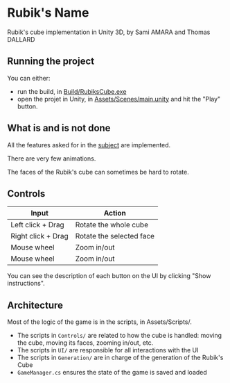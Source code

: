 # Rubik's Name
Rubik's cube implementation in Unity 3D, by Sami AMARA and Thomas DALLARD

## Running the project
You can either:
- run the build, in [Build/RubiksCube.exe](Build/RubiksCube.exe)
- open the projet in Unity, in [Assets/Scenes/main.unity](Assets/Scenes/main.unity) and hit the "Play" button.

## What is and is not done
All the features asked for in the [subject](Docs/Subject.pdf) are implemented.

There are very few animations.

The faces of the Rubik's cube can sometimes be hard to rotate.

## Controls

|         Input         |           Action          |
| --------------------- | ------------------------- |
| Left click + Drag     | Rotate the whole cube     |
| Right click + Drag    | Rotate the selected face  |
| Mouse wheel           | Zoom in/out               |
| Mouse wheel           | Zoom in/out               |

You can see the description of each button on the UI by clicking "Show instructions".

## Architecture

Most of the logic of the game is in the scripts, in Assets/Scripts/.

- The scripts in `Controls/` are related to how the cube is handled: moving the cube, moving its faces, zooming in/out, etc.
- The scripts in `UI/` are responsible for all interactions with the UI
- The scripts in `Generation/` are in charge of the generation of the Rubik's Cube
- `GameManager.cs` ensures the state of the game is saved and loaded